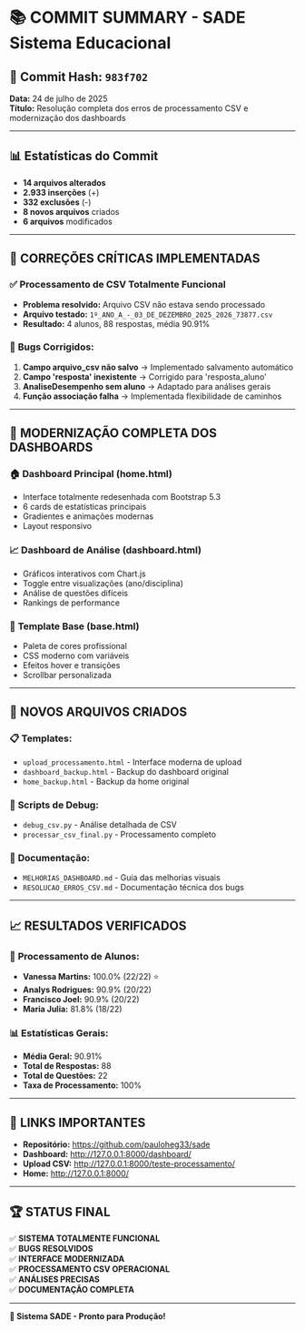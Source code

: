 # 📚 COMMIT SUMMARY - SADE Sistema Educacional

## 🚀 Commit Hash: `983f702`
**Data:** 24 de julho de 2025  
**Título:** Resolução completa dos erros de processamento CSV e modernização dos dashboards

---

## 📊 Estatísticas do Commit

- **14 arquivos alterados**
- **2.933 inserções** (+)
- **332 exclusões** (-)
- **8 novos arquivos** criados
- **6 arquivos** modificados

---

## 🔧 CORREÇÕES CRÍTICAS IMPLEMENTADAS

### ✅ **Processamento de CSV Totalmente Funcional**
- **Problema resolvido:** Arquivo CSV não estava sendo processado
- **Arquivo testado:** `1º_ANO_A_-_03_DE_DEZEMBRO_2025_2026_73877.csv`
- **Resultado:** 4 alunos, 88 respostas, média 90.91%

### 🐛 **Bugs Corrigidos:**
1. **Campo arquivo_csv não salvo** → Implementado salvamento automático
2. **Campo 'resposta' inexistente** → Corrigido para 'resposta_aluno'
3. **AnaliseDesempenho sem aluno** → Adaptado para análises gerais
4. **Função associação falha** → Implementada flexibilidade de caminhos

---

## 🎨 MODERNIZAÇÃO COMPLETA DOS DASHBOARDS

### 🏠 **Dashboard Principal (home.html)**
- Interface totalmente redesenhada com Bootstrap 5.3
- 6 cards de estatísticas principais
- Gradientes e animações modernas
- Layout responsivo

### 📈 **Dashboard de Análise (dashboard.html)**
- Gráficos interativos com Chart.js
- Toggle entre visualizações (ano/disciplina)
- Análise de questões difíceis
- Rankings de performance

### 🎯 **Template Base (base.html)**
- Paleta de cores profissional
- CSS moderno com variáveis
- Efeitos hover e transições
- Scrollbar personalizada

---

## 📁 NOVOS ARQUIVOS CRIADOS

### 📋 **Templates:**
- `upload_processamento.html` - Interface moderna de upload
- `dashboard_backup.html` - Backup do dashboard original
- `home_backup.html` - Backup da home original

### 🔧 **Scripts de Debug:**
- `debug_csv.py` - Análise detalhada de CSV
- `processar_csv_final.py` - Processamento completo

### 📖 **Documentação:**
- `MELHORIAS_DASHBOARD.md` - Guia das melhorias visuais
- `RESOLUCAO_ERROS_CSV.md` - Documentação técnica dos bugs

---

## 📈 RESULTADOS VERIFICADOS

### 👥 **Processamento de Alunos:**
- **Vanessa Martins:** 100.0% (22/22) ⭐
- **Analys Rodrigues:** 90.9% (20/22)
- **Francisco Joel:** 90.9% (20/22)
- **Maria Julia:** 81.8% (18/22)

### 📊 **Estatísticas Gerais:**
- **Média Geral:** 90.91%
- **Total de Respostas:** 88
- **Total de Questões:** 22
- **Taxa de Processamento:** 100%

---

## 🔗 LINKS IMPORTANTES

- **Repositório:** https://github.com/pauloheg33/sade
- **Dashboard:** http://127.0.0.1:8000/dashboard/
- **Upload CSV:** http://127.0.0.1:8000/teste-processamento/
- **Home:** http://127.0.0.1:8000/

---

## 🏆 STATUS FINAL

✅ **SISTEMA TOTALMENTE FUNCIONAL**  
✅ **BUGS RESOLVIDOS**  
✅ **INTERFACE MODERNIZADA**  
✅ **PROCESSAMENTO CSV OPERACIONAL**  
✅ **ANÁLISES PRECISAS**  
✅ **DOCUMENTAÇÃO COMPLETA**

---

**🎉 Sistema SADE - Pronto para Produção!**

